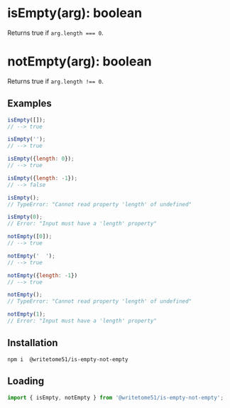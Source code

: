 # isEmpty(arg): boolean

Returns true if `arg.length === 0`.

# notEmpty(arg): boolean

Returns true if `arg.length !== 0`.

## Examples
```js
isEmpty([]);
// --> true

isEmpty('');
// --> true

isEmpty({length: 0});
// --> true

isEmpty({length: -1});
// --> false 

isEmpty();
// TypeError: "Cannot read property 'length' of undefined"

isEmpty(0);
// Error: "Input must have a 'length' property"

notEmpty([0]);
// --> true

notEmpty('  ');
// --> true

notEmpty({length: -1})
// --> true

notEmpty();
// TypeError: "Cannot read property 'length' of undefined"

notEmpty(1);
// Error: "Input must have a 'length' property"
```

## Installation
`npm i  @writetome51/is-empty-not-empty`

## Loading
```js
import { isEmpty, notEmpty } from '@writetome51/is-empty-not-empty';
```
